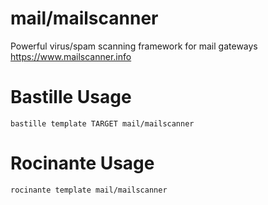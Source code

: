 # mail/mailscanner
Powerful virus/spam scanning framework for mail gateways
https://www.mailscanner.info

# Bastille Usage
```shell
bastille template TARGET mail/mailscanner
```

# Rocinante Usage
```shell
rocinante template mail/mailscanner
```
